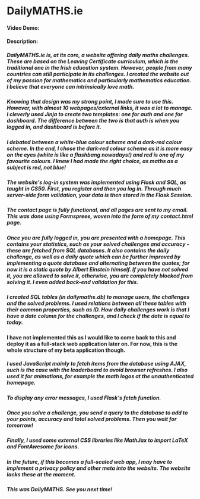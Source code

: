 # DailyMATHS.ie
#### Video Demo:  <URL HERE>
#### Description:

##### DailyMATHS.ie is, at its core, a website offering daily maths challenges. These are based on the Leaving Certificate curriculum, which is the traditional one in the Irish education system. However, people from many countries can still participate in its challenges. I created the website out of my passion for mathematics and particularly mathematics education. I believe that everyone can intrinsically love math.

##### Knowing that design was my strong point, I made sure to use this. However, with almost 10 webpages/external links, it was a lot to manage. I cleverly used Jinja to create two templates: one for auth and one for dashboard. The difference between the two is that auth is when you logged in, and dashboard is before it.

##### I debated between a white-blue colour scheme and a dark-red colour scheme. In the end, I chose the dark-red colour scheme as it is more easy on the eyes (white is like a flashbang nowadays!) and red is one of my favourite colours. I knew I had made the right choice, as maths as a subject is red, not blue!

##### The website's log-in system was implemented using Flask and SQL, as taught in CS50. First, you register and then you log in. Through much server-side form validation, your data is then stored in the Flask Session.

##### The contact page is fully functional, and all pages are sent to my email. This was done using Formspreee, woven into the form of my contact.html page.

##### Once you are fully logged in, you are presented with a homepage. This contains your statistics, such as your solved challenges and accuracy - these are fetched from SQL databases. It also contains the daily challenge, as well as a daily quote which can be further improved by implementing a quote database and alternating between the quotes; for now it is a static quote by Albert Einstein himself. If you have not solved it, you are allowed to solve it, otherwise, you are completely blocked from solving it. I even added back-end validation for this.

##### I created SQL tables (in dailymaths.db) to manage users, the challenges and the solved problems. I used relations between all these tables with their common properties, such as ID. How daily challenges work is that I have a date column for the challenges, and I check if the date is equal to today.

#### I have not implemented this as I would like to come back to this and deploy it as a full-stack web application later on. For now, this is the whole structure of my beta application though.

##### I used JavaScript mainly to fetch items from the database using AJAX, such is the case with the leaderboard to avoid browser refreshes. I also used it for animations, for example the math logos at the unauthenticated homepage.

##### To display any error messages, I used Flask's fetch function.

##### Once you solve a challenge, you send a query to the database to add to your points, accuracy and total solved problems. Then you wait for tomorrow!

##### Finally, I used some external CSS libraries like MathJax to import LaTeX and FontAwesome for icons.

##### In the future, if this becomes a full-scaled web app, I may have to implement a privacy policy and other meta into the website. The website lacks these at the moment.

##### This was DailyMATHS. See you next time!

